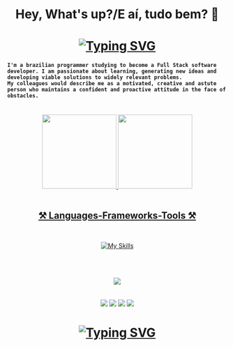 <h1 align="center">Hey, What's up?/E aí, tudo bem? 👋 </h1>

<h1 align="center">
<a href="https://git.io/typing-svg"><img src="https://readme-typing-svg.demolab.com?font=Segoe+UI&size=30&duration=4000&pause=1000&color=00AACB&width=370&lines=I'm+Marcus+Evandro+G.+Boni!;Welcome+to+my+Github!" alt="Typing SVG" /></a>
</h1>

<h4><code>I'm a brazilian programmer studying to become a Full Stack software developer. I am passionate about learning, generating new ideas and developing viable solutions to widely relevant problems.
My colleagues would describe me as a motivated, creative and astute person who maintains a confident and proactive attitude in the face of obstacles.</code></h4><br>
</div>
<div align="center">
  <a href="https://github.com/Marcus-Boni">
  <img height="170em" src="https://github-readme-stats.vercel.app/api?username=marcus-boni&show_icons=true&theme=react&include_all_commits=true&count_private=true"/>
  <img height="170em" src="https://github-readme-stats.vercel.app/api/top-langs/?username=marcus-boni&layout=compact&langs_count=7&theme=react"/>
</div>
<div style="display: inline_block" align="center"><br/>
<h2>⚒️ Languages-Frameworks-Tools ⚒️</h2>
<br/>
  
  [![My Skills](https://skillicons.dev/icons?i=html,css,mui,git,js,ts,next,react,tailwindcss,docker,azure,firebase)](https://skillicons.dev)
  
</div><br><br><br>
<div align="center">
<img src="https://media.tenor.com/GVk4jB2u_i8AAAAd/coding.gif">
</div><br><br>
  <div align="center"> 
  <a href="https://www.instagram.com/marcusegboni/" target="_blank"><img src="https://img.shields.io/badge/-Instagram-%23E4405F?style=for-the-badge&logo=instagram&logoColor=white" target="_blank"></a>
  <a href="https://discord.gg/MwX9VMVT6k" target="_blank"><img src="https://img.shields.io/badge/Discord-7289DA?style=for-the-badge&logo=discord&logoColor=white" target="_blank"></a> 
  <a href = "mailto:mgalvaoboni@gmail.com" ?subject="E aí beleza?" ><img src="https://img.shields.io/badge/-Gmail-%23333?style=for-the-badge&logo=gmail&logoColor=white" target="_blank"></a>
  <a href="https://www.linkedin.com/in/marcus-boni-729a52243/" target="_blank"><img src="https://img.shields.io/badge/-LinkedIn-%230077B5?style=for-the-badge&logo=linkedin&logoColor=white" target="_blank"></a> 
 </div>
 
<h1 align="center">
<a href="https://git.io/typing-svg"><img src="https://readme-typing-svg.demolab.com?font=Segoe+UI&size=30&duration=4000&pause=1000&width=445&lines=Shoot+me+a+message+on+Linkedin!;Thanks+for+visiting+my+Github!+%F0%9F%A4%99" alt="Typing SVG" /></a>
</h1>
